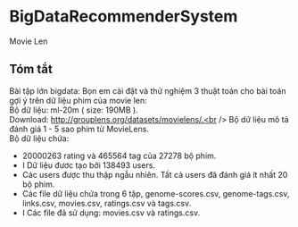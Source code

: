 # BigDataRecommenderSystem
Movie Len
## Tóm tắt
Bài tập lớn bigdata:
Bọn em cài đặt và thử nghiệm 3 thuật toán cho bài toán gợi ý trên dữ liệu phim của movie len:<br />
Bộ dữ liệu: ml-20m ( size: 190MB ).<br />
Download: http://grouplens.org/datasets/movielens/.<br />
Bộ dữ liệu mô tả đánh giá 1 - 5 sao phim từ MovieLens.<br />
Bộ dữ liệu chứa:<br />
- 20000263 rating và 465564 tag của 27278 bộ phim.
- I Dữ liệu đươc tạo bởi 138493 users.
- Các users được thu thập ngẫu nhiên. Tất cả users đã đánh giá ít nhất
20 bộ phim.
- Các file dữ liệu chứa trong 6 tập, genome-scores.csv,
genome-tags.csv, links.csv, movies.csv, ratings.csv và tags.csv.
- I Các file đã sử dụng: movies.csv và ratings.csv.
